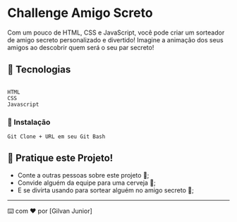# Challenge Amigo Screto

Com um pouco de HTML, CSS e JavaScript, você pode criar um sorteador de amigo secreto personalizado e divertido! Imagine a animação dos seus amigos ao descobrir quem será o seu par secreto!

## 🚀 Tecnologias


```

HTML
CSS
Javascript
```

### 🔧 Instalação

```
Git Clone + URL em seu Git Bash
```

## 🎁 Pratique este Projeto!

* Conte a outras pessoas sobre este projeto 📢;
* Convide alguém da equipe para uma cerveja 🍺;
* E se divirta usando para sortear alguém no amigo secreto 📢;

---
⌨️ com ❤️ por [Gilvan Junior] 
